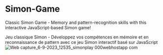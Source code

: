 # Simon-Game
Classic Simon Game - Memory and pattern-recognition skills with this interactive JavaScript-based Simon game!

Jeu classique Simon - Développez vos compétences en mémoire et en reconnaissance de pattern avec ce jeu Simon interactif basé sur JavaScript 
![Web capture_6-9-2023_12535_simonplay 000webhostapp com](https://github.com/abdulmls2/Simon-Game/assets/123908423/e38778c1-b949-4eaf-a0ac-1956123dd52b)
